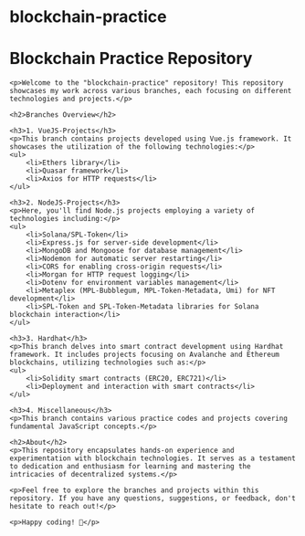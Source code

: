 # blockchain-practice

<!DOCTYPE html>
<html lang="en">
<head>
    <meta charset="UTF-8">
    <meta name="viewport" content="width=device-width, initial-scale=1.0">
    <title>Blockchain Practice Repository</title>
</head>
<body>
    <h1>Blockchain Practice Repository</h1>

    <p>Welcome to the "blockchain-practice" repository! This repository showcases my work across various branches, each focusing on different technologies and projects.</p>

    <h2>Branches Overview</h2>

    <h3>1. VueJS-Projects</h3>
    <p>This branch contains projects developed using Vue.js framework. It showcases the utilization of the following technologies:</p>
    <ul>
        <li>Ethers library</li>
        <li>Quasar framework</li>
        <li>Axios for HTTP requests</li>
    </ul>

    <h3>2. NodeJS-Projects</h3>
    <p>Here, you'll find Node.js projects employing a variety of technologies including:</p>
    <ul>
        <li>Solana/SPL-Token</li>
        <li>Express.js for server-side development</li>
        <li>MongoDB and Mongoose for database management</li>
        <li>Nodemon for automatic server restarting</li>
        <li>CORS for enabling cross-origin requests</li>
        <li>Morgan for HTTP request logging</li>
        <li>Dotenv for environment variables management</li>
        <li>Metaplex (MPL-Bubblegum, MPL-Token-Metadata, Umi) for NFT development</li>
        <li>SPL-Token and SPL-Token-Metadata libraries for Solana blockchain interaction</li>
    </ul>

    <h3>3. Hardhat</h3>
    <p>This branch delves into smart contract development using Hardhat framework. It includes projects focusing on Avalanche and Ethereum blockchains, utilizing technologies such as:</p>
    <ul>
        <li>Solidity smart contracts (ERC20, ERC721)</li>
        <li>Deployment and interaction with smart contracts</li>
    </ul>

    <h3>4. Miscellaneous</h3>
    <p>This branch contains various practice codes and projects covering fundamental JavaScript concepts.</p>

    <h2>About</h2>
    <p>This repository encapsulates hands-on experience and experimentation with blockchain technologies. It serves as a testament to dedication and enthusiasm for learning and mastering the intricacies of decentralized systems.</p>

    <p>Feel free to explore the branches and projects within this repository. If you have any questions, suggestions, or feedback, don't hesitate to reach out!</p>

    <p>Happy coding! 🚀</p>
</body>
</html>
